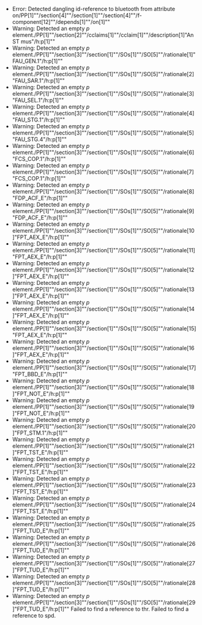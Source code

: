 * Error: Detected dangling id-reference to bluetooth from attribute
        on/PP[1]""/section[4]""/section[1]""/section[4]""/f-component[12]""/depends[1]""/on[1]""
* Warning: Detected an empty _p_ element./PP[1]""/section[2]""/cclaims[1]""/cclaim[1]""/description[1]"An ST mus"/h:p[1]""
* Warning: Detected an empty _p_ element./PP[1]""/section[3]""/section[1]""/SOs[1]""/SO[5]""/rationale[1]"FAU_GEN.1"/h:p[1]""
* Warning: Detected an empty _p_ element./PP[1]""/section[3]""/section[1]""/SOs[1]""/SO[5]""/rationale[2]"FAU_SAR.1"/h:p[1]""
* Warning: Detected an empty _p_ element./PP[1]""/section[3]""/section[1]""/SOs[1]""/SO[5]""/rationale[3]"FAU_SEL.1"/h:p[1]""
* Warning: Detected an empty _p_ element./PP[1]""/section[3]""/section[1]""/SOs[1]""/SO[5]""/rationale[4]"FAU_STG.1"/h:p[1]""
* Warning: Detected an empty _p_ element./PP[1]""/section[3]""/section[1]""/SOs[1]""/SO[5]""/rationale[5]"FAU_STG.4"/h:p[1]""
* Warning: Detected an empty _p_ element./PP[1]""/section[3]""/section[1]""/SOs[1]""/SO[5]""/rationale[6]"FCS_COP.1"/h:p[1]""
* Warning: Detected an empty _p_ element./PP[1]""/section[3]""/section[1]""/SOs[1]""/SO[5]""/rationale[7]"FCS_COP.1"/h:p[1]""
* Warning: Detected an empty _p_ element./PP[1]""/section[3]""/section[1]""/SOs[1]""/SO[5]""/rationale[8]"FDP_ACF_E"/h:p[1]""
* Warning: Detected an empty _p_ element./PP[1]""/section[3]""/section[1]""/SOs[1]""/SO[5]""/rationale[9]"FDP_ACF_E"/h:p[1]""
* Warning: Detected an empty _p_ element./PP[1]""/section[3]""/section[1]""/SOs[1]""/SO[5]""/rationale[10]"FPT_AEX_E"/h:p[1]""
* Warning: Detected an empty _p_ element./PP[1]""/section[3]""/section[1]""/SOs[1]""/SO[5]""/rationale[11]"FPT_AEX_E"/h:p[1]""
* Warning: Detected an empty _p_ element./PP[1]""/section[3]""/section[1]""/SOs[1]""/SO[5]""/rationale[12]"FPT_AEX_E"/h:p[1]""
* Warning: Detected an empty _p_ element./PP[1]""/section[3]""/section[1]""/SOs[1]""/SO[5]""/rationale[13]"FPT_AEX_E"/h:p[1]""
* Warning: Detected an empty _p_ element./PP[1]""/section[3]""/section[1]""/SOs[1]""/SO[5]""/rationale[14]"FPT_AEX_E"/h:p[1]""
* Warning: Detected an empty _p_ element./PP[1]""/section[3]""/section[1]""/SOs[1]""/SO[5]""/rationale[15]"FPT_AEX_E"/h:p[1]""
* Warning: Detected an empty _p_ element./PP[1]""/section[3]""/section[1]""/SOs[1]""/SO[5]""/rationale[16]"FPT_AEX_E"/h:p[1]""
* Warning: Detected an empty _p_ element./PP[1]""/section[3]""/section[1]""/SOs[1]""/SO[5]""/rationale[17]"FPT_BBD_E"/h:p[1]""
* Warning: Detected an empty _p_ element./PP[1]""/section[3]""/section[1]""/SOs[1]""/SO[5]""/rationale[18]"FPT_NOT_E"/h:p[1]""
* Warning: Detected an empty _p_ element./PP[1]""/section[3]""/section[1]""/SOs[1]""/SO[5]""/rationale[19]"FPT_NOT_E"/h:p[1]""
* Warning: Detected an empty _p_ element./PP[1]""/section[3]""/section[1]""/SOs[1]""/SO[5]""/rationale[20]"FPT_STM.1"/h:p[1]""
* Warning: Detected an empty _p_ element./PP[1]""/section[3]""/section[1]""/SOs[1]""/SO[5]""/rationale[21]"FPT_TST_E"/h:p[1]""
* Warning: Detected an empty _p_ element./PP[1]""/section[3]""/section[1]""/SOs[1]""/SO[5]""/rationale[22]"FPT_TST_E"/h:p[1]""
* Warning: Detected an empty _p_ element./PP[1]""/section[3]""/section[1]""/SOs[1]""/SO[5]""/rationale[23]"FPT_TST_E"/h:p[1]""
* Warning: Detected an empty _p_ element./PP[1]""/section[3]""/section[1]""/SOs[1]""/SO[5]""/rationale[24]"FPT_TST_E"/h:p[1]""
* Warning: Detected an empty _p_ element./PP[1]""/section[3]""/section[1]""/SOs[1]""/SO[5]""/rationale[25]"FPT_TUD_E"/h:p[1]""
* Warning: Detected an empty _p_ element./PP[1]""/section[3]""/section[1]""/SOs[1]""/SO[5]""/rationale[26]"FPT_TUD_E"/h:p[1]""
* Warning: Detected an empty _p_ element./PP[1]""/section[3]""/section[1]""/SOs[1]""/SO[5]""/rationale[27]"FPT_TUD_E"/h:p[1]""
* Warning: Detected an empty _p_ element./PP[1]""/section[3]""/section[1]""/SOs[1]""/SO[5]""/rationale[28]"FPT_TUD_E"/h:p[1]""
* Warning: Detected an empty _p_ element./PP[1]""/section[3]""/section[1]""/SOs[1]""/SO[5]""/rationale[29]"FPT_TUD_E"/h:p[1]""
 Failed to find a reference to thr.
 Failed to find a reference to spd.
